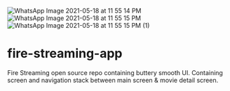![WhatsApp Image 2021-05-18 at 11 55 14 PM](https://user-images.githubusercontent.com/84393829/118704365-a9b5b480-b834-11eb-8df0-d71cc288f96a.jpeg)
![WhatsApp Image 2021-05-18 at 11 55 15 PM](https://user-images.githubusercontent.com/84393829/118704375-ac180e80-b834-11eb-80fd-5fec67e7ca44.jpeg)
![WhatsApp Image 2021-05-18 at 11 55 15 PM (1)](https://user-images.githubusercontent.com/84393829/118704377-acb0a500-b834-11eb-9899-62dea5c95414.jpeg)
# fire-streaming-app
Fire Streaming open source repo containing buttery smooth UI. Containing screen and navigation stack between main screen &amp; movie detail screen.
